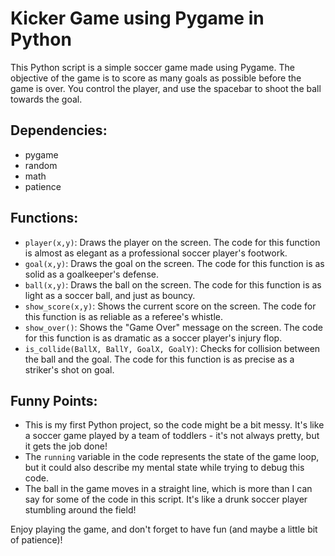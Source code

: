 # Kicker Game using Pygame in Python

This Python script is a simple soccer game made using Pygame. The objective of the game is to score as many goals as possible before the game is over. You control the player, and use the spacebar to shoot the ball towards the goal.

## Dependencies:
- pygame
- random
- math
- patience

## Functions:
- `player(x,y)`: Draws the player on the screen. The code for this function is almost as elegant as a professional soccer player's footwork.
- `goal(x,y)`: Draws the goal on the screen. The code for this function is as solid as a goalkeeper's defense.
- `ball(x,y)`: Draws the ball on the screen. The code for this function is as light as a soccer ball, and just as bouncy.
- `show_score(x,y)`: Shows the current score on the screen. The code for this function is as reliable as a referee's whistle.
- `show_over()`: Shows the "Game Over" message on the screen. The code for this function is as dramatic as a soccer player's injury flop.
- `is_collide(BallX, BallY, GoalX, GoalY)`: Checks for collision between the ball and the goal. The code for this function is as precise as a striker's shot on goal.

## Funny Points:
- This is my first Python project, so the code might be a bit messy. It's like a soccer game played by a team of toddlers - it's not always pretty, but it gets the job done!
- The `running` variable in the code represents the state of the game loop, but it could also describe my mental state while trying to debug this code.
- The ball in the game moves in a straight line, which is more than I can say for some of the code in this script. It's like a drunk soccer player stumbling around the field!

Enjoy playing the game, and don't forget to have fun (and maybe a little bit of patience)!
